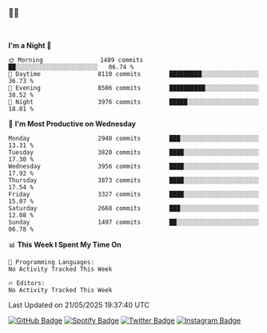 ### 🤙🍺

<!-- <a href="https://github-readme-stats.vercel.app/api?username=hzak2xx&count_private=true&show_icons=true&theme=dracula">
  <img align="center" src="https://github-readme-stats.vercel.app/api?username=hzak2xx&count_private=true&show_icons=true&theme=dracula" />
</a>
</br> -->
</br>

<!--START_SECTION:waka-->
**I'm a Night 🦉** 

```text
🌞 Morning                1489 commits        ██░░░░░░░░░░░░░░░░░░░░░░░   06.74 % 
🌆 Daytime                8110 commits        █████████░░░░░░░░░░░░░░░░   36.73 % 
🌃 Evening                8506 commits        ██████████░░░░░░░░░░░░░░░   38.52 % 
🌙 Night                  3976 commits        █████░░░░░░░░░░░░░░░░░░░░   18.01 % 
```
📅 **I'm Most Productive on Wednesday** 

```text
Monday                   2940 commits        ███░░░░░░░░░░░░░░░░░░░░░░   13.31 % 
Tuesday                  3820 commits        ████░░░░░░░░░░░░░░░░░░░░░   17.30 % 
Wednesday                3956 commits        ████░░░░░░░░░░░░░░░░░░░░░   17.92 % 
Thursday                 3873 commits        ████░░░░░░░░░░░░░░░░░░░░░   17.54 % 
Friday                   3327 commits        ████░░░░░░░░░░░░░░░░░░░░░   15.07 % 
Saturday                 2668 commits        ███░░░░░░░░░░░░░░░░░░░░░░   12.08 % 
Sunday                   1497 commits        ██░░░░░░░░░░░░░░░░░░░░░░░   06.78 % 
```


📊 **This Week I Spent My Time On** 

```text
💬 Programming Languages: 
No Activity Tracked This Week

🔥 Editors: 
No Activity Tracked This Week
```


 Last Updated on 21/05/2025 19:37:40 UTC
<!--END_SECTION:waka-->

[![GitHub Badge](https://img.shields.io/badge/GitHub-100000?style=for-the-badge&logo=github&logoColor=white)](https://github.com/hzak2xx)
[![Spotify Badge](https://img.shields.io/badge/Spotify-1ED760?&style=for-the-badge&logo=spotify&logoColor=white)](https://open.spotify.com/user/uf90s6sbbh75a1mt44clkhkvf)
[![Twitter Badge](https://img.shields.io/badge/Twitter-1DA1F2?style=for-the-badge&logo=twitter&logoColor=white)](https://twitter.com/hzak2xx)
[![Instagram Badge](https://img.shields.io/badge/Instagram-E4405F?style=for-the-badge&logo=instagram&logoColor=white)](https://www.instagram.com/hzak2xx/)
